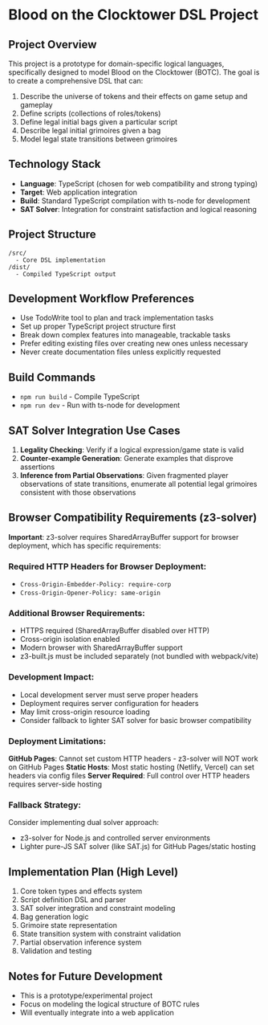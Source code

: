 # Blood on the Clocktower DSL Project

## Project Overview
This project is a prototype for domain-specific logical languages, specifically designed to model Blood on the Clocktower (BOTC). The goal is to create a comprehensive DSL that can:

1. Describe the universe of tokens and their effects on game setup and gameplay
2. Define scripts (collections of roles/tokens)
3. Define legal initial bags given a particular script
4. Describe legal initial grimoires given a bag
5. Model legal state transitions between grimoires

## Technology Stack
- **Language**: TypeScript (chosen for web compatibility and strong typing)
- **Target**: Web application integration
- **Build**: Standard TypeScript compilation with ts-node for development
- **SAT Solver**: Integration for constraint satisfaction and logical reasoning

## Project Structure
```
/src/
  - Core DSL implementation
/dist/
  - Compiled TypeScript output
```

## Development Workflow Preferences
- Use TodoWrite tool to plan and track implementation tasks
- Set up proper TypeScript project structure first
- Break down complex features into manageable, trackable tasks
- Prefer editing existing files over creating new ones unless necessary
- Never create documentation files unless explicitly requested

## Build Commands
- `npm run build` - Compile TypeScript
- `npm run dev` - Run with ts-node for development

## SAT Solver Integration Use Cases
1. **Legality Checking**: Verify if a logical expression/game state is valid
2. **Counter-example Generation**: Generate examples that disprove assertions
3. **Inference from Partial Observations**: Given fragmented player observations of state transitions, enumerate all potential legal grimoires consistent with those observations

## Browser Compatibility Requirements (z3-solver)
**Important**: z3-solver requires SharedArrayBuffer support for browser deployment, which has specific requirements:

### Required HTTP Headers for Browser Deployment:
- `Cross-Origin-Embedder-Policy: require-corp`
- `Cross-Origin-Opener-Policy: same-origin`

### Additional Browser Requirements:
- HTTPS required (SharedArrayBuffer disabled over HTTP)
- Cross-origin isolation enabled
- Modern browser with SharedArrayBuffer support
- z3-built.js must be included separately (not bundled with webpack/vite)

### Development Impact:
- Local development server must serve proper headers
- Deployment requires server configuration for headers
- May limit cross-origin resource loading
- Consider fallback to lighter SAT solver for basic browser compatibility

### Deployment Limitations:
**GitHub Pages**: Cannot set custom HTTP headers - z3-solver will NOT work on GitHub Pages
**Static Hosts**: Most static hosting (Netlify, Vercel) can set headers via config files
**Server Required**: Full control over HTTP headers requires server-side hosting

### Fallback Strategy:
Consider implementing dual solver approach:
- z3-solver for Node.js and controlled server environments
- Lighter pure-JS SAT solver (like SAT.js) for GitHub Pages/static hosting

## Implementation Plan (High Level)
1. Core token types and effects system
2. Script definition DSL and parser
3. SAT solver integration and constraint modeling
4. Bag generation logic
5. Grimoire state representation
6. State transition system with constraint validation
7. Partial observation inference system
8. Validation and testing

## Notes for Future Development
- This is a prototype/experimental project
- Focus on modeling the logical structure of BOTC rules
- Will eventually integrate into a web application